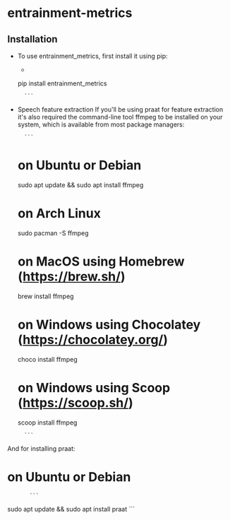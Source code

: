 # entrainment-metrics

## Installation
- To use entrainment_metrics, first install it using pip:

    -   ```
    pip install entrainment_metrics

        ```  
- Speech feature extraction
If you'll be using praat for feature extraction it's also required the command-line tool ffmpeg to be installed on your system, which is available from most package managers:

        ```  

   # on Ubuntu or Debian
   sudo apt update && sudo apt install ffmpeg

   # on Arch Linux
   sudo pacman -S ffmpeg

   # on MacOS using Homebrew (https://brew.sh/)
   brew install ffmpeg

   # on Windows using Chocolatey (https://chocolatey.org/)
   choco install ffmpeg

   # on Windows using Scoop (https://scoop.sh/)
   scoop install ffmpeg

        ```  
And for installing praat:


   # on Ubuntu or Debian
           ```  
   sudo apt update && sudo apt install praat
           ``` 

